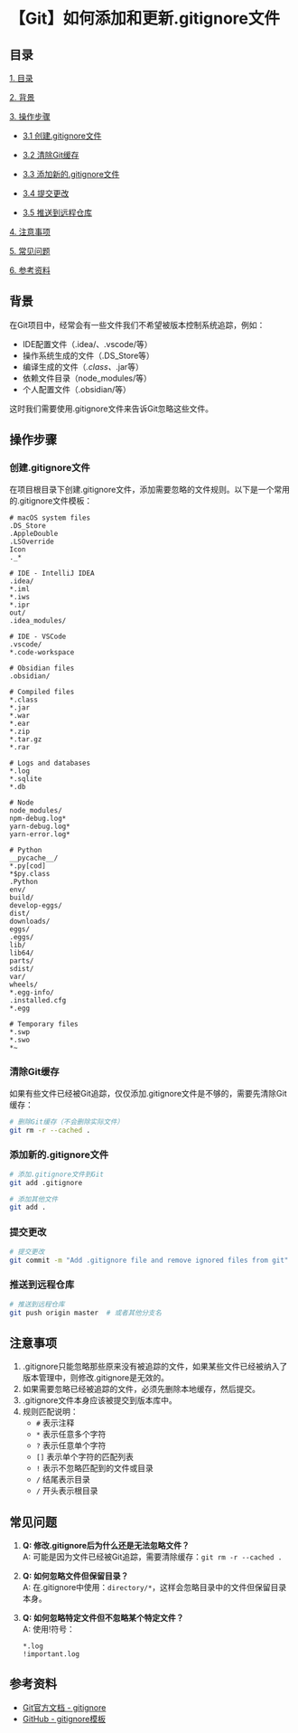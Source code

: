 # 【Git】如何添加和更新.gitignore文件

## 目录

[1. 目录](#目录)

[2. 背景](#背景)

[3. 操作步骤](#操作步骤)

- [3.1 创建.gitignore文件](#创建gitignore文件)

- [3.2 清除Git缓存](#清除git缓存)

- [3.3 添加新的.gitignore文件](#添加新的gitignore文件)

- [3.4 提交更改](#提交更改)

- [3.5 推送到远程仓库](#推送到远程仓库)

[4. 注意事项](#注意事项)

[5. 常见问题](#常见问题)

[6. 参考资料](#参考资料)



## 背景

在Git项目中，经常会有一些文件我们不希望被版本控制系统追踪，例如：
- IDE配置文件（.idea/、.vscode/等）
- 操作系统生成的文件（.DS_Store等）
- 编译生成的文件（*.class、*.jar等）
- 依赖文件目录（node_modules/等）
- 个人配置文件（.obsidian/等）

这时我们需要使用.gitignore文件来告诉Git忽略这些文件。

## 操作步骤

### 创建.gitignore文件

在项目根目录下创建.gitignore文件，添加需要忽略的文件规则。以下是一个常用的.gitignore文件模板：

```plaintext
# macOS system files
.DS_Store
.AppleDouble
.LSOverride
Icon
._*

# IDE - IntelliJ IDEA
.idea/
*.iml
*.iws
*.ipr
out/
.idea_modules/

# IDE - VSCode
.vscode/
*.code-workspace

# Obsidian files
.obsidian/

# Compiled files
*.class
*.jar
*.war
*.ear
*.zip
*.tar.gz
*.rar

# Logs and databases
*.log
*.sqlite
*.db

# Node
node_modules/
npm-debug.log*
yarn-debug.log*
yarn-error.log*

# Python
__pycache__/
*.py[cod]
*$py.class
.Python
env/
build/
develop-eggs/
dist/
downloads/
eggs/
.eggs/
lib/
lib64/
parts/
sdist/
var/
wheels/
*.egg-info/
.installed.cfg
*.egg

# Temporary files
*.swp
*.swo
*~
```

### 清除Git缓存

如果有些文件已经被Git追踪，仅仅添加.gitignore文件是不够的，需要先清除Git缓存：

```bash
# 删除Git缓存（不会删除实际文件）
git rm -r --cached .
```

### 添加新的.gitignore文件

```bash
# 添加.gitignore文件到Git
git add .gitignore

# 添加其他文件
git add .
```

### 提交更改

```bash
# 提交更改
git commit -m "Add .gitignore file and remove ignored files from git"
```

### 推送到远程仓库

```bash
# 推送到远程仓库
git push origin master  # 或者其他分支名
```

## 注意事项

1. .gitignore只能忽略那些原来没有被追踪的文件，如果某些文件已经被纳入了版本管理中，则修改.gitignore是无效的。
2. 如果需要忽略已经被追踪的文件，必须先删除本地缓存，然后提交。
3. .gitignore文件本身应该被提交到版本库中。
4. 规则匹配说明：
   - `#` 表示注释
   - `*` 表示任意多个字符
   - `?` 表示任意单个字符
   - `[]` 表示单个字符的匹配列表
   - `!` 表示不忽略匹配到的文件或目录
   - `/` 结尾表示目录
   - `/` 开头表示根目录

## 常见问题

1. **Q: 修改.gitignore后为什么还是无法忽略文件？**  
   A: 可能是因为文件已经被Git追踪，需要清除缓存：`git rm -r --cached .`

2. **Q: 如何忽略文件但保留目录？**  
   A: 在.gitignore中使用：`directory/*`，这样会忽略目录中的文件但保留目录本身。

3. **Q: 如何忽略特定文件但不忽略某个特定文件？**  
   A: 使用!符号：
   ```
   *.log
   !important.log
   ```

## 参考资料

- [Git官方文档 - gitignore](https://git-scm.com/docs/gitignore)
- [GitHub - gitignore模板](https://github.com/github/gitignore)
